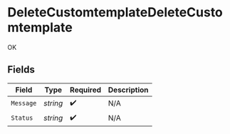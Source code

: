 # DeleteCustomtemplateDeleteCustomtemplate

OK


## Fields

| Field              | Type               | Required           | Description        |
| ------------------ | ------------------ | ------------------ | ------------------ |
| `Message`          | *string*           | :heavy_check_mark: | N/A                |
| `Status`           | *string*           | :heavy_check_mark: | N/A                |